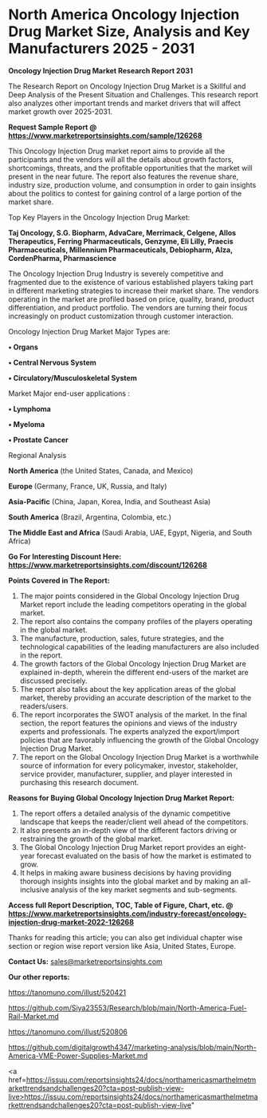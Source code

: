 # North America Oncology Injection Drug Market Size, Analysis and Key Manufacturers 2025 - 2031

<strong>Oncology Injection Drug Market Research Report 2031</strong>

The Research Report on Oncology Injection Drug Market is a Skillful and Deep Analysis of the Present Situation and Challenges. This research report also analyzes other important trends and market drivers that will affect market growth over 2025-2031.

<strong>Request Sample Report @ <a href=https://www.marketreportsinsights.com/sample/126268>https://www.marketreportsinsights.com/sample/126268</a></strong>

This Oncology Injection Drug market report aims to provide all the participants and the vendors will all the details about growth factors, shortcomings, threats, and the profitable opportunities that the market will present in the near future. The report also features the revenue share, industry size, production volume, and consumption in order to gain insights about the politics to contest for gaining control of a large portion of the market share.

Top Key Players in the Oncology Injection Drug Market:

<strong>Taj Oncology, S.G. Biopharm, AdvaCare, Merrimack, Celgene, Allos Therapeutics, Ferring Pharmaceuticals, Genzyme, Eli Lilly, Praecis Pharmaceuticals, Millennium Pharmaceuticals, Debiopharm, Alza, CordenPharma, Pharmascience</strong>

The Oncology Injection Drug Industry is severely competitive and fragmented due to the existence of various established players taking part in different marketing strategies to increase their market share. The vendors operating in the market are profiled based on price, quality, brand, product differentiation, and product portfolio. The vendors are turning their focus increasingly on product customization through customer interaction.

Oncology Injection Drug Market Major Types are:

<strong>• Organs

• Central Nervous System

• Circulatory/Musculoskeletal System</strong>

Market Major end-user applications :

<strong>• Lymphoma

• Myeloma

• Prostate Cancer</strong>

Regional Analysis

</u><strong><b>North America</b></strong> (the United States, Canada, and Mexico)

<strong><b>Europe </b></strong>(Germany, France, UK, Russia, and Italy)

<strong><b>Asia-Pacific</b></strong> (China, Japan, Korea, India, and Southeast Asia)

<strong><b>South America</b></strong> (Brazil, Argentina, Colombia, etc.)

<strong><b>The Middle East and Africa</b></strong> (Saudi Arabia, UAE, Egypt, Nigeria, and South Africa)

<strong>Go For Interesting Discount Here: <a href=https://www.marketreportsinsights.com/discount/126268>https://www.marketreportsinsights.com/discount/126268</a></strong>

<strong>Points Covered in The Report:</strong>
<ol>
  <li>The major points considered in the Global Oncology Injection Drug Market report include the leading competitors operating in the global market.</li>
  <li>The report also contains the company profiles of the players operating in the global market.</li>
  <li>The manufacture, production, sales, future strategies, and the technological capabilities of the leading manufacturers are also included in the report.</li>
  <li>The growth factors of the Global Oncology Injection Drug Market are explained in-depth, wherein the different end-users of the market are discussed precisely.</li>
  <li>The report also talks about the key application areas of the global market, thereby providing an accurate description of the market to the readers/users.</li>
  <li>The report incorporates the SWOT analysis of the market. In the final section, the report features the opinions and views of the industry experts and professionals. The experts analyzed the export/import policies that are favorably influencing the growth of the Global Oncology Injection Drug Market.</li>
  <li>The report on the Global Oncology Injection Drug Market is a worthwhile source of information for every policymaker, investor, stakeholder, service provider, manufacturer, supplier, and player interested in purchasing this research document.</li>
</ol>
<strong>Reasons for Buying Global Oncology Injection Drug Market Report:</strong>

<ol>
  <li>The report offers a detailed analysis of the dynamic competitive landscape that keeps the reader/client well ahead of the competitors.</li>
  <li>It also presents an in-depth view of the different factors driving or restraining the growth of the global market.</li>
  <li>The Global Oncology Injection Drug Market report provides an eight-year forecast evaluated on the basis of how the market is estimated to grow.</li>
  <li>It helps in making aware business decisions by having providing thorough insights insights into the global market and by making an all-inclusive analysis of the key market segments and sub-segments.</li>
</ol>
<strong>Access full Report Description, TOC, Table of Figure, Chart, etc. @ <a href=https://www.marketreportsinsights.com/industry-forecast/oncology-injection-drug-market-2022-126268>https://www.marketreportsinsights.com/industry-forecast/oncology-injection-drug-market-2022-126268</a></strong>


Thanks for reading this article; you can also get individual chapter wise section or region wise report version like Asia, United States, Europe.

<strong>Contact Us:</strong>
sales@marketreportsinsights.com

<strong>Our other reports:</strong>

<a href=https://tanomuno.com/illust/520421>https://tanomuno.com/illust/520421</a>

<a href=https://github.com/Siya23553/Research/blob/main/North-America-Fuel-Rail-Market.md>https://github.com/Siya23553/Research/blob/main/North-America-Fuel-Rail-Market.md</a>

<a href=https://tanomuno.com/illust/520806>https://tanomuno.com/illust/520806</a>

<a href=https://github.com/digitalgrowth4347/marketing-analysis/blob/main/North-America-VME-Power-Supplies-Market.md>https://github.com/digitalgrowth4347/marketing-analysis/blob/main/North-America-VME-Power-Supplies-Market.md</a>

<a href=https://issuu.com/reportsinsights24/docs/northamericasmarthelmetmarkettrendsandchallenges20?cta=post-publish-view-live>https://issuu.com/reportsinsights24/docs/northamericasmarthelmetmarkettrendsandchallenges20?cta=post-publish-view-live</a>"
